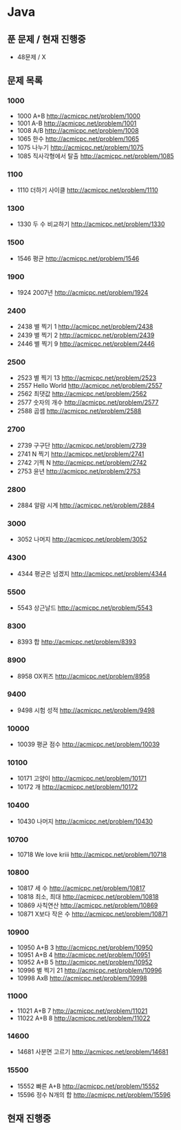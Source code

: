 # Java

## 푼 문제 / 현재 진행중
  * 48문제 / X

## 문제 목록
### 1000
  * 1000 A+B <http://acmicpc.net/problem/1000>
  * 1001 A-B <http://acmicpc.net/problem/1001>
  * 1008 A/B <http://acmicpc.net/problem/1008>
  * 1065 한수 <http://acmicpc.net/problem/1065>
  * 1075 나누기 <http://acmicpc.net/problem/1075>
  * 1085 직사각형에서 탈출 <http://acmicpc.net/problem/1085>
### 1100
  * 1110 더하기 사이클 <http://acmicpc.net/problem/1110>
### 1300
  * 1330 두 수 비교하기 <http://acmicpc.net/problem/1330>
### 1500
  * 1546 평균 <http://acmicpc.net/problem/1546>
### 1900
  * 1924 2007년 <http://acmicpc.net/problem/1924>
### 2400
  * 2438 별 찍기 1 <http://acmicpc.net/problem/2438>
  * 2439 별 찍기 2 <http://acmicpc.net/problem/2439>
  * 2446 별 찍기 9 <http://acmicpc.net/problem/2446>
### 2500
  * 2523 별 찍기 13 <http://acmicpc.net/problem/2523>
  * 2557 Hello World <http://acmicpc.net/problem/2557>
  * 2562 최댓값 <http://acmicpc.net/problem/2562>
  * 2577 숫자의 개수 <http://acmicpc.net/problem/2577>
  * 2588 곱셈 <http://acmicpc.net/problem/2588>
### 2700
  * 2739 구구단 <http://acmicpc.net/problem/2739>
  * 2741 N 찍기 <http://acmicpc.net/problem/2741>
  * 2742 기찍 N <http://acmicpc.net/problem/2742>
  * 2753 윤년 <http://acmicpc.net/problem/2753>
### 2800
  * 2884 알람 시계 <http://acmicpc.net/problem/2884>
### 3000
  * 3052 나머지 <http://acmicpc.net/problem/3052>
### 4300
  * 4344 평균은 넘겠지 <http://acmicpc.net/problem/4344>
### 5500
  * 5543 상근날드 <http://acmicpc.net/problem/5543>
### 8300
  * 8393 합 <http://acmicpc.net/problem/8393>
### 8900
  * 8958 OX퀴즈 <http://acmicpc.net/problem/8958>
### 9400
  * 9498 시험 성적 <http://acmicpc.net/problem/9498>
### 10000
  * 10039 평균 점수 <http://acmicpc.net/problem/10039>
### 10100
  * 10171 고양이 <http://acmicpc.net/problem/10171>
  * 10172 개 <http://acmicpc.net/problem/10172>
### 10400
  * 10430 나머지 <http://acmicpc.net/problem/10430>
### 10700
  * 10718 We love kriii <http://acmicpc.net/problem/10718>
### 10800
  * 10817 세 수 <http://acmicpc.net/problem/10817>
  * 10818 최소, 최대 <http://acmicpc.net/problem/10818>
  * 10869 사칙연산 <http://acmicpc.net/problem/10869>
  * 10871 X보다 작은 수 <http://acmicpc.net/problem/10871>
### 10900
  * 10950 A+B 3 <http://acmicpc.net/problem/10950>
  * 10951 A+B 4 <http://acmicpc.net/problem/10951>
  * 10952 A+B 5 <http://acmicpc.net/problem/10952>
  * 10996 별 찍기 21 <http://acmicpc.net/problem/10996>
  * 10998 AxB <http://acmicpc.net/problem/10998>
### 11000
  * 11021 A+B 7 <http://acmicpc.net/problem/11021>
  * 11022 A+B 8 <http://acmicpc.net/problem/11022>
### 14600
  * 14681 사분면 고르기 <http://acmicpc.net/problem/14681>
### 15500
  * 15552 빠른 A+B <http://acmicpc.net/problem/15552>
  * 15596 정수 N개의 합 <http://acmicpc.net/problem/15596>


  
## 현재 진행중